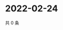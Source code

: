 # 2022-02-24

共 0 条

<!-- BEGIN WEIBO -->
<!-- 最后更新时间 Thu Feb 24 2022 21:17:09 GMT+0800 (China Standard Time) -->

<!-- END WEIBO -->

